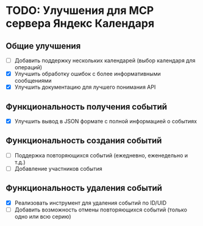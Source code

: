 # TODO: Улучшения для MCP сервера Яндекс Календаря

## Общие улучшения
- [ ] Добавить поддержку нескольких календарей (выбор календаря для операций)
- [x] Улучшить обработку ошибок с более информативными сообщениями
- [x] Улучшить документацию для лучшего понимания API

## Функциональность получения событий
- [x] Улучшить вывод в JSON формате с полной информацией о событиях

## Функциональность создания событий
- [ ] Поддержка повторяющихся событий (ежедневно, еженедельно и т.д.)
- [ ] Добавление участников события

## Функциональность удаления событий
- [x] Реализовать инструмент для удаления событий по ID/UID
- [ ] Добавить возможность отмены повторяющихся событий (только одно или всю серию)

